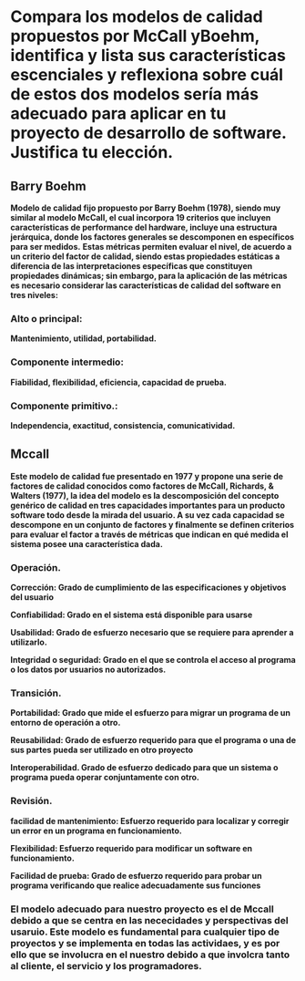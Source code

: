 # Compara los modelos de calidad propuestos por McCall yBoehm, identifica y lista sus características escenciales y reflexiona sobre cuál de estos dos modelos sería más adecuado para aplicar en tu proyecto de desarrollo de software. Justifica tu elección.
## Barry Boehm
**Modelo de calidad fijo propuesto por Barry Boehm (1978), siendo muy similar al modelo McCall, el cual incorpora 19 criterios que incluyen características de performance del hardware, incluye una estructura jerárquica, donde los factores generales se descomponen en específicos para ser medidos.** 
**Estas métricas permiten evaluar el nivel, de acuerdo a un criterio del factor de calidad, siendo estas propiedades estáticas a diferencia de las interpretaciones específicas que constituyen propiedades dinámicas; sin embargo, para la aplicación de las métricas es necesario considerar las características de calidad del software en tres niveles:**
### Alto o principal:
**Mantenimiento, utilidad, portabilidad.**
### Componente intermedio:
**Fiabilidad, flexibilidad, eficiencia, capacidad de prueba.**
### Componente primitivo.:
**Independencia, exactitud, consistencia, comunicatividad.**
## Mccall 
**Este modelo de calidad fue presentado en 1977 y propone una serie de factores de calidad conocidos como factores de McCall, Richards, & Walters (1977), la idea del modelo es la descomposición del concepto genérico de calidad en tres capacidades importantes para un producto software todo desde la mirada del usuario. A su vez cada capacidad se descompone en un conjunto de factores y finalmente se definen criterios para evaluar el factor a través de métricas que indican en qué medida el sistema posee una característica dada.**
### Operación.
**Corrección: Grado de cumplimiento de las especificaciones y objetivos del usuario**

**Confiabilidad: Grado en el sistema está disponible para usarse** 

**Usabilidad: Grado de esfuerzo necesario que se requiere para aprender a utilizarlo.**

**Integridad o seguridad: Grado en el que se controla el acceso al programa o los datos por usuarios no autorizados.**
### Transición.
**Portabilidad: Grado que mide el esfuerzo para migrar un programa de un entorno de operación a otro.** 

**Reusabilidad: Grado de esfuerzo requerido para que el programa o una de sus partes pueda ser utilizado en otro proyecto** 

**Interoperabilidad. Grado de esfuerzo dedicado para que un sistema o programa pueda operar conjuntamente con otro.**

### Revisión. 

**facilidad de mantenimiento: Esfuerzo requerido para localizar y corregir un error en un programa en funcionamiento.** 

**Flexibilidad: Esfuerzo requerido para modificar un software en funcionamiento.**

**Facilidad de prueba: Grado de esfuerzo requerido para probar un programa verificando que realice adecuadamente sus funciones**

### El modelo adecuado para nuestro proyecto es el de Mccall debido a que se centra en las nececidades y perspectivas del usaruio. Este modelo es fundamental para cualquier tipo de proyectos y se implementa en todas las actividaes, y es por ello que se involucra en el nuestro debido a que involcra tanto al cliente, el servicio y los programadores.
